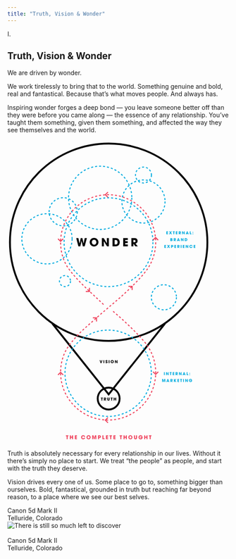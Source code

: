 ```yaml
---
title: "Truth, Vision & Wonder"
---
```

<div class="contained">
  <div class="chapter-header" id="truth-vision-wonder">
    <div class="chapter-number">I.</div>
    <h2 class="chapter-name">Truth, Vision &amp; Wonder</h2>
  </div>
  <div class="chapter-copy display-serif contained center-block">
    <p>We are driven by wonder.</p>
    <p>We work tirelessly to bring that to the world. Something genuine and bold, real and fantastical. Because that’s what moves people. And always has.</p>
    <p>Inspiring wonder forges a deep bond &mdash; you leave someone better off than they were before you came along &mdash; the essence of any relationship. You’ve taught them something, given them something, and affected the way they see themselves and the world.</p>
  </div>
</div>

<div
  class="diagram"
  data-bottom-top=""
  data-20p-center-center="">
  <svg
    class="full contained center-block"
    version="1.1" id="images"
    xmlns="http://www.w3.org/2000/svg"
    xmlns:xlink="http://www.w3.org/1999/xlink" x="0px" y="0px"
    width="460px"
    height="689.436px"
    viewBox="0 0 460 689.436"
    enable-background="new 0 0 460 689.436"
    xml:space="preserve">
  <circle class="animate-svg" fill="none" stroke="#000000" stroke-width="4.1573" stroke-miterlimit="10" cx="230" cy="588.213" r="24.857"/>
  <polyline class="animate-svg" fill="none" stroke="#000000" stroke-width="4.1573" stroke-miterlimit="10" points="358.037,417.667 230,578.564
    101.962,417.668 "/>
  <rect x="210.726" y="583.112" fill="#F5F5F5" width="37.414" height="12.282"/>
  <g class="slide-up">
    <path d="M211.263,500.992l1.351,4.704h0.019l1.359-4.704h1.768l-2.248,6.707h-1.768l-2.238-6.707H211.263z"/>
    <path d="M218.33,500.992h1.713v6.707h-1.713V500.992z"/>
    <path d="M225.702,502.949c-0.036-0.227-0.091-0.652-0.616-0.652c-0.299,0-0.589,0.208-0.589,0.525c0,0.399,0.181,0.48,1.387,1.024
      c1.25,0.562,1.568,1.142,1.568,1.921c0,0.979-0.562,2.058-2.338,2.058c-1.939,0-2.42-1.269-2.42-2.13v-0.218h1.704
      c0,0.78,0.48,0.916,0.698,0.916c0.408,0,0.652-0.335,0.652-0.644c0-0.444-0.281-0.553-1.314-0.988
      c-0.471-0.19-1.641-0.662-1.641-1.922c0-1.26,1.224-1.976,2.348-1.976c0.662,0,1.377,0.245,1.813,0.761
      c0.398,0.49,0.426,0.943,0.444,1.323H225.702z"/>
    <path d="M230.085,500.992h1.713v6.707h-1.713V500.992z"/>
    <path d="M238.074,500.865c2.067,0,3.544,1.613,3.544,3.48s-1.468,3.48-3.553,3.48c-2.111,0-3.525-1.677-3.525-3.399
      c0-0.444,0.063-0.943,0.263-1.432C235.155,502.125,236.197,500.865,238.074,500.865z M238.101,506.321
      c1.214,0,1.803-1.105,1.803-1.967c0-0.87-0.589-1.985-1.821-1.985c-1.188,0-1.831,1.015-1.831,1.958
      C236.252,505.36,236.95,506.321,238.101,506.321z"/>
    <path d="M244.362,500.992h1.478l2.592,4.214l0.019-0.018l-0.073-4.196h1.64v6.707h-1.486l-2.556-4.079l-0.019,0.009l0.046,4.07
      h-1.641V500.992z"/>
  </g>
  <g class="slide-up">
    <path d="M161.235,223.443l2.524,12.264h0.051l2.779-12.264h3.697l2.729,12.315h0.051l2.575-12.315h4.87l-4.997,18.868h-4.233
      l-2.83-12.213h-0.051l-2.83,12.213h-4.36l-4.87-18.868H161.235z"/>
    <path d="M196.877,223.086c5.813,0,9.97,4.539,9.97,9.791s-4.131,9.791-9.995,9.791c-5.941,0-9.919-4.717-9.919-9.562
      c0-1.25,0.179-2.652,0.74-4.029C188.667,226.63,191.599,223.086,196.877,223.086z M196.953,238.436
      c3.417,0,5.074-3.111,5.074-5.533c0-2.448-1.657-5.584-5.125-5.584c-3.34,0-5.15,2.856-5.15,5.508
      C191.752,235.733,193.715,238.436,196.953,238.436z"/>
    <path d="M214.544,223.443h4.156l7.292,11.856l0.051-0.051l-0.204-11.805h4.615v18.868h-4.181l-7.19-11.474l-0.051,0.025
      l0.128,11.448h-4.615V223.443z"/>
    <path d="M238.738,223.443h6.247c2.116,0,5.89,0,8.337,3.519c1.3,1.785,1.734,3.799,1.734,5.865c0,5.15-2.55,9.485-9.715,9.485
      h-6.604V223.443z M243.558,238.079h2.065c3.595,0,4.615-2.499,4.615-5.176c0-1.071-0.229-2.422-0.917-3.493
      c-0.561-0.841-1.53-1.734-3.672-1.734h-2.09V238.079z"/>
    <path d="M263.009,223.443h10.479v4.232h-5.864v2.933h5.686v4.232h-5.686v3.238h5.864v4.232h-10.479V223.443z"/>
    <path d="M281.569,223.443h5.967c3.314,0,4.589,0.408,5.813,1.352c1.555,1.224,2.32,3.212,2.32,5.15
      c0,2.167-1.122,5.354-4.691,5.941l5.125,6.425h-5.507l-4.36-6.094h-0.051v6.094h-4.615V223.443z M286.185,232.928h1.708
      c2.83,0,3.162-1.785,3.162-2.703c0-1.708-1.25-2.55-3.111-2.55h-1.759V232.928z"/>
  </g>
  <g class="slide-up">
    <path d="M213.712,587.546h-1.324v-1.504h4.351v1.504h-1.314v5.203h-1.713V587.546z"/>
    <path d="M219.246,586.042h2.121c1.178,0,1.631,0.145,2.066,0.48c0.553,0.435,0.825,1.142,0.825,1.831
      c0,0.771-0.399,1.903-1.668,2.112l1.822,2.284h-1.958l-1.55-2.166h-0.018v2.166h-1.641V586.042z M220.887,589.413h0.607
      c1.006,0,1.124-0.634,1.124-0.961c0-0.607-0.444-0.906-1.106-0.906h-0.625V589.413z"/>
    <path d="M228.678,586.042v4.051c0,0.453,0.027,1.278,0.87,1.278c0.852,0,0.852-0.743,0.852-1.278v-4.051h1.713v4.051
      c0,1.124-0.245,1.623-0.671,2.058c-0.435,0.444-1.042,0.725-1.876,0.725c-0.49,0-1.378-0.118-1.931-0.716
      c-0.553-0.607-0.671-1.079-0.671-2.066v-4.051H228.678z"/>
    <path d="M235.935,587.546h-1.323v-1.504h4.351v1.504h-1.314v5.203h-1.713V587.546z"/>
    <path d="M241.469,586.042h1.713v2.52h2.193v-2.52h1.713v6.707h-1.713v-2.683h-2.193v2.683h-1.713V586.042z"/>
  </g>
  <g class="slide-up">
    <path fill="#EF435D" d="M134.586,673.773h-1.733v-1.971h5.698v1.971h-1.721v6.814h-2.244V673.773z"/>
    <path fill="#EF435D" d="M141.829,671.803h2.244v3.3h2.873v-3.3h2.244v8.785h-2.244v-3.514h-2.873v3.514h-2.244V671.803z"/>
    <path fill="#EF435D" d="M153.156,671.803h4.879v1.971h-2.73v1.365h2.647v1.97h-2.647v1.508h2.73v1.971h-4.879V671.803z"/>
    <path fill="#EF435D" d="M176.557,677.299c-0.511,2.078-2.315,3.455-4.44,3.455c-2.754,0-4.63-2.196-4.63-4.57
      c0-2.244,1.733-4.547,4.606-4.547c2.754,0,4.227,2.125,4.464,3.502h-2.351c-0.249-0.653-0.914-1.532-2.125-1.532
      c-1.508,0-2.351,1.318-2.351,2.564c0,1.33,0.902,2.611,2.362,2.611c1.401,0,1.971-1.175,2.113-1.484H176.557z"/>
    <path fill="#EF435D" d="M184.346,671.636c2.707,0,4.642,2.113,4.642,4.559c0,2.446-1.923,4.559-4.654,4.559
      c-2.766,0-4.618-2.196-4.618-4.452c0-0.582,0.083-1.234,0.344-1.875C180.523,673.287,181.889,671.636,184.346,671.636z
       M184.382,678.783c1.591,0,2.362-1.448,2.362-2.576c0-1.14-0.771-2.6-2.386-2.6c-1.555,0-2.398,1.33-2.398,2.564
      C181.96,677.524,182.874,678.783,184.382,678.783z"/>
    <path fill="#EF435D" d="M192.575,671.803h2.885l1.745,5.781h0.023l1.721-5.781h2.897v8.785h-2.066l0.071-6.577l-0.024-0.024
      l-1.875,6.601h-1.484l-1.876-6.601l-0.023,0.024l0.071,6.577h-2.065V671.803z"/>
    <path fill="#EF435D" d="M205.813,671.803h2.873c1.626,0,2.232,0.249,2.707,0.641c0.688,0.57,1.032,1.436,1.032,2.327
      c0,0.89-0.368,1.828-0.926,2.303c-0.605,0.51-1.199,0.76-2.564,0.76h-0.973v2.754h-2.149V671.803z M207.962,675.863h0.914
      c0.427,0,1.401,0,1.401-1.057c0-1.033-0.997-1.033-1.484-1.033h-0.831V675.863z"/>
    <path fill="#EF435D" d="M215.799,671.803h2.244v6.814h2.6v1.971h-4.844V671.803z"/>
    <path fill="#EF435D" d="M223.896,671.803h4.879v1.971h-2.73v1.365h2.647v1.97h-2.647v1.508h2.73v1.971h-4.879V671.803z"/>
    <path fill="#EF435D" d="M233.597,673.773h-1.733v-1.971h5.698v1.971h-1.721v6.814h-2.244V673.773z"/>
    <path fill="#EF435D" d="M240.839,671.803h4.879v1.971h-2.73v1.365h2.647v1.97h-2.647v1.508h2.73v1.971h-4.879V671.803z"/>
    <path fill="#EF435D" d="M256.583,673.773h-1.733v-1.971h5.698v1.971h-1.721v6.814h-2.244V673.773z"/>
    <path fill="#EF435D" d="M263.826,671.803h2.244v3.3h2.873v-3.3h2.243v8.785h-2.243v-3.514h-2.873v3.514h-2.244V671.803z"/>
    <path fill="#EF435D" d="M279.402,671.636c2.707,0,4.642,2.113,4.642,4.559c0,2.446-1.923,4.559-4.653,4.559
      c-2.766,0-4.618-2.196-4.618-4.452c0-0.582,0.083-1.234,0.345-1.875C275.58,673.287,276.945,671.636,279.402,671.636z
       M279.438,678.783c1.591,0,2.363-1.448,2.363-2.576c0-1.14-0.772-2.6-2.387-2.6c-1.555,0-2.397,1.33-2.397,2.564
      C277.017,677.524,277.931,678.783,279.438,678.783z"/>
    <path fill="#EF435D" d="M289.852,671.803v5.306c0,0.594,0.036,1.674,1.14,1.674c1.116,0,1.116-0.973,1.116-1.674v-5.306h2.244
      v5.306c0,1.472-0.32,2.125-0.878,2.695c-0.57,0.582-1.365,0.95-2.458,0.95c-0.641,0-1.804-0.154-2.528-0.938
      c-0.724-0.795-0.878-1.413-0.878-2.707v-5.306H289.852z"/>
    <path fill="#EF435D" d="M307.257,675.589c0.012,0.154,0.012,0.285,0.012,0.463c0,2.944-2.255,4.713-4.689,4.713
      c-2.659,0-4.666-2.078-4.666-4.606c0-2.624,2.113-4.523,4.701-4.523c2.101,0,3.905,1.413,4.393,3.11h-2.517
      c-0.344-0.617-0.985-1.14-1.935-1.14c-1.104,0-2.398,0.819-2.398,2.552c0,1.84,1.306,2.636,2.41,2.636
      c1.116,0,1.864-0.558,2.102-1.413h-2.624v-1.793H307.257z"/>
    <path fill="#EF435D" d="M310.808,671.803h2.244v3.3h2.873v-3.3h2.243v8.785h-2.243v-3.514h-2.873v3.514h-2.244V671.803z"/>
    <path fill="#EF435D" d="M323.192,673.773h-1.733v-1.971h5.698v1.971h-1.721v6.814h-2.244V673.773z"/>
  </g>
  <circle class="animate-svg"  fill="none" stroke="#000000" stroke-width="4.1573" stroke-miterlimit="10" cx="230" cy="232.886" r="224.215"/>
  <circle class="spinning" fill="none" stroke="#00ABDF" stroke-width="2.2676" stroke-miterlimit="10" stroke-dasharray="4.5353" cx="228.866" cy="530.614" r="98.071"/>
  <circle class="spinning" fill="none" stroke="#00ABDF" stroke-width="2.2676" stroke-miterlimit="10" stroke-dasharray="4.5353" cx="229.622" cy="232.88" r="100.905"/>
  <g class="slide-up">
    <path fill="#00ABDF" d="M355.637,528.22h1.713v6.707h-1.713V528.22z"/>
    <path fill="#00ABDF" d="M360.381,528.22h1.478l2.592,4.214l0.018-0.018l-0.072-4.196h1.641v6.707h-1.486l-2.556-4.079l-0.018,0.009
      l0.045,4.07h-1.641V528.22z"/>
    <path fill="#00ABDF" d="M369.886,529.725h-1.323v-1.504h4.351v1.504H371.6v5.203h-1.713V529.725z"/>
    <path fill="#00ABDF" d="M375.42,528.22h3.726v1.504h-2.085v1.042h2.021v1.504h-2.021v1.151h2.085v1.504h-3.726V528.22z"/>
    <path fill="#00ABDF" d="M382.023,528.22h2.121c1.178,0,1.631,0.145,2.066,0.48c0.553,0.435,0.825,1.142,0.825,1.831
      c0,0.771-0.399,1.903-1.668,2.112l1.822,2.284h-1.958l-1.55-2.166h-0.018v2.166h-1.641V528.22z M383.664,531.592h0.607
      c1.006,0,1.124-0.634,1.124-0.961c0-0.607-0.444-0.906-1.106-0.906h-0.625V531.592z"/>
    <path fill="#00ABDF" d="M389.761,528.22h1.478l2.592,4.214l0.019-0.018l-0.073-4.196h1.64v6.707h-1.486l-2.556-4.079l-0.019,0.009
      l0.046,4.07h-1.641V528.22z"/>
    <path fill="#00ABDF" d="M400.127,533.958l-0.354,0.97h-1.84l2.692-6.707h1.351l2.665,6.707h-1.858l-0.326-0.97H400.127z
       M400.599,532.598h1.404l-0.688-2.293h-0.009h-0.019L400.599,532.598z"/>
    <path fill="#00ABDF" d="M407.194,528.22h1.713v5.203h1.985v1.504h-3.698V528.22z"/>
    <path fill="#00ABDF" d="M414.985,531.438h-1.568v-1.541h1.568V531.438z M414.985,534.927h-1.568v-1.541h1.568V534.927z"/>
    <path fill="#00ABDF" d="M351.483,543.716h2.203l1.332,4.414h0.019l1.314-4.414h2.211v6.707h-1.577l0.055-5.021l-0.018-0.018
      l-1.432,5.04h-1.133l-1.432-5.04l-0.018,0.018l0.054,5.021h-1.577V543.716z"/>
    <path fill="#00ABDF" d="M363.265,549.453l-0.354,0.97h-1.84l2.691-6.707h1.351l2.665,6.707h-1.858l-0.326-0.97H363.265z
       M363.736,548.093h1.405l-0.688-2.293h-0.009h-0.018L363.736,548.093z"/>
    <path fill="#00ABDF" d="M370.286,543.716h2.121c1.178,0,1.631,0.145,2.066,0.48c0.553,0.435,0.825,1.142,0.825,1.831
      c0,0.771-0.399,1.903-1.667,2.112l1.822,2.284h-1.958l-1.55-2.166h-0.018v2.166h-1.641V543.716z M371.927,547.087h0.607
      c1.006,0,1.124-0.634,1.124-0.961c0-0.607-0.444-0.906-1.106-0.906h-0.625V547.087z"/>
    <path fill="#00ABDF" d="M378.205,543.716h1.713v3.018h0.018l1.894-3.018h1.795l-2.221,3.344l2.366,3.363h-2.003l-1.831-2.9h-0.018
      v2.9h-1.713V543.716z"/>
    <path fill="#00ABDF" d="M386.25,543.716h3.726v1.504h-2.085v1.042h2.021v1.504h-2.021v1.151h2.085v1.504h-3.726V543.716z"/>
    <path fill="#00ABDF" d="M393.661,545.22h-1.324v-1.504h4.351v1.504h-1.314v5.203h-1.713V545.22z"/>
    <path fill="#00ABDF" d="M399.194,543.716h1.713v6.707h-1.713V543.716z"/>
    <path fill="#00ABDF" d="M403.938,543.716h1.478l2.592,4.214l0.018-0.018l-0.072-4.196h1.641v6.707h-1.486l-2.556-4.079
      l-0.018,0.009l0.045,4.07h-1.641V543.716z"/>
    <path fill="#00ABDF" d="M419.479,546.607c0.009,0.118,0.009,0.218,0.009,0.354c0,2.248-1.722,3.598-3.58,3.598
      c-2.03,0-3.562-1.586-3.562-3.517c0-2.003,1.613-3.453,3.589-3.453c1.604,0,2.982,1.079,3.354,2.375h-1.921
      c-0.263-0.471-0.753-0.87-1.478-0.87c-0.843,0-1.831,0.625-1.831,1.949c0,1.405,0.997,2.012,1.84,2.012
      c0.852,0,1.423-0.426,1.604-1.079h-2.003v-1.369H419.479z"/>
  </g>
  <g class="slide-up">
    <path fill="#00ABDF" d="M360.943,208.161h3.725v1.504h-2.084v1.042h2.021v1.504h-2.021v1.151h2.084v1.504h-3.725V208.161z"/>
    <path fill="#00ABDF" d="M373.447,208.161l-2.048,3.172l2.32,3.535h-1.94l-1.45-2.375l-1.377,2.375h-1.913l2.348-3.571l-2.076-3.136
      h1.94l1.151,1.912l1.115-1.912H373.447z"/>
    <path fill="#00ABDF" d="M377.052,209.665h-1.323v-1.504h4.351v1.504h-1.314v5.203h-1.713V209.665z"/>
    <path fill="#00ABDF" d="M382.585,208.161h3.725v1.504h-2.084v1.042h2.021v1.504h-2.021v1.151h2.084v1.504h-3.725V208.161z"/>
    <path fill="#00ABDF" d="M389.188,208.161h2.121c1.179,0,1.632,0.145,2.066,0.48c0.553,0.435,0.825,1.142,0.825,1.831
      c0,0.771-0.399,1.903-1.668,2.112l1.822,2.284h-1.958l-1.55-2.166h-0.019v2.166h-1.641V208.161z M390.829,211.532h0.607
      c1.006,0,1.124-0.634,1.124-0.961c0-0.607-0.444-0.906-1.105-0.906h-0.626V211.532z"/>
    <path fill="#00ABDF" d="M396.926,208.161h1.478l2.592,4.214l0.018-0.018l-0.072-4.196h1.641v6.707h-1.486l-2.556-4.079
      l-0.018,0.009l0.045,4.07h-1.641V208.161z"/>
    <path fill="#00ABDF" d="M407.292,213.898l-0.354,0.97h-1.84l2.692-6.707h1.351l2.665,6.707h-1.858l-0.326-0.97H407.292z
       M407.764,212.538h1.405l-0.689-2.293h-0.009h-0.018L407.764,212.538z"/>
    <path fill="#00ABDF" d="M414.359,208.161h1.713v5.203h1.985v1.504h-3.698V208.161z"/>
    <path fill="#00ABDF" d="M422.15,211.378h-1.568v-1.541h1.568V211.378z M422.15,214.868h-1.568v-1.541h1.568V214.868z"/>
    <path fill="#00ABDF" d="M370.091,223.656h2.066c1.133,0,1.659,0.109,2.148,0.652c0.299,0.308,0.399,0.716,0.399,1.106
      c0,0.517-0.235,1.042-0.779,1.351c1.078,0.38,1.105,1.278,1.105,1.559c0,0.535-0.208,1.124-0.616,1.459
      c-0.616,0.517-1.061,0.58-2.193,0.58h-2.13V223.656z M371.731,226.203h0.607c0.236,0,0.725,0,0.725-0.535
      c0-0.508-0.462-0.508-0.725-0.508h-0.607V226.203z M371.731,228.859h0.807c0.217,0,0.852,0,0.852-0.644
      c0-0.58-0.58-0.58-0.852-0.58h-0.807V228.859z"/>
    <path fill="#00ABDF" d="M377.773,223.656h2.121c1.178,0,1.631,0.145,2.066,0.48c0.553,0.435,0.825,1.142,0.825,1.831
      c0,0.771-0.399,1.903-1.667,2.112l1.822,2.284h-1.958l-1.55-2.166h-0.018v2.166h-1.641V223.656z M379.414,227.028h0.607
      c1.006,0,1.124-0.634,1.124-0.961c0-0.607-0.444-0.906-1.106-0.906h-0.625V227.028z"/>
    <path fill="#00ABDF" d="M387.178,229.394l-0.354,0.97h-1.84l2.692-6.707h1.351l2.665,6.707h-1.858l-0.326-0.97H387.178z
       M387.649,228.034h1.405l-0.689-2.293h-0.009h-0.018L387.649,228.034z"/>
    <path fill="#00ABDF" d="M394.2,223.656h1.478l2.592,4.214l0.018-0.018l-0.072-4.196h1.64v6.707h-1.486l-2.556-4.079l-0.018,0.009
      l0.045,4.07H394.2V223.656z"/>
    <path fill="#00ABDF" d="M402.808,223.656h2.221c0.752,0,2.094,0,2.964,1.25c0.462,0.635,0.616,1.351,0.616,2.085
      c0,1.831-0.906,3.372-3.453,3.372h-2.348V223.656z M404.521,228.859h0.734c1.278,0,1.641-0.889,1.641-1.84
      c0-0.38-0.082-0.861-0.327-1.242c-0.199-0.299-0.543-0.616-1.305-0.616h-0.743V228.859z"/>
    <path fill="#00ABDF" d="M356.458,239.152h3.725v1.504h-2.084v1.042h2.021v1.504h-2.021v1.151h2.084v1.504h-3.725V239.152z"/>
    <path fill="#00ABDF" d="M368.962,239.152l-2.048,3.172l2.32,3.535h-1.94l-1.45-2.375l-1.377,2.375h-1.913l2.348-3.571l-2.076-3.136
      h1.94l1.151,1.912l1.115-1.912H368.962z"/>
    <path fill="#00ABDF" d="M371.76,239.152h2.193c1.242,0,1.704,0.19,2.066,0.489c0.526,0.435,0.789,1.097,0.789,1.776
      c0,0.68-0.281,1.396-0.707,1.759c-0.462,0.39-0.916,0.58-1.958,0.58H373.4v2.103h-1.641V239.152z M373.4,242.251h0.698
      c0.326,0,1.069,0,1.069-0.807c0-0.789-0.762-0.789-1.133-0.789H373.4V242.251z"/>
    <path fill="#00ABDF" d="M379.343,239.152h3.726v1.504h-2.085v1.042h2.021v1.504h-2.021v1.151h2.085v1.504h-3.726V239.152z"/>
    <path fill="#00ABDF" d="M385.946,239.152h2.121c1.178,0,1.631,0.145,2.066,0.48c0.553,0.435,0.825,1.142,0.825,1.831
      c0,0.771-0.399,1.903-1.668,2.112l1.822,2.284h-1.958l-1.55-2.166h-0.018v2.166h-1.641V239.152z M387.587,242.523h0.607
      c1.006,0,1.124-0.634,1.124-0.961c0-0.607-0.444-0.906-1.106-0.906h-0.625V242.523z"/>
    <path fill="#00ABDF" d="M393.684,239.152h1.713v6.707h-1.713V239.152z"/>
    <path fill="#00ABDF" d="M398.427,239.152h3.725v1.504h-2.084v1.042h2.021v1.504h-2.021v1.151h2.084v1.504h-3.725V239.152z"/>
    <path fill="#00ABDF" d="M405.03,239.152h1.478l2.592,4.214l0.018-0.018l-0.072-4.196h1.641v6.707H409.2l-2.556-4.079l-0.018,0.009
      l0.045,4.07h-1.641V239.152z"/>
    <path fill="#00ABDF" d="M420.382,243.348c-0.39,1.586-1.767,2.638-3.39,2.638c-2.103,0-3.535-1.677-3.535-3.49
      c0-1.713,1.323-3.471,3.517-3.471c2.103,0,3.227,1.623,3.408,2.674h-1.794c-0.19-0.499-0.698-1.169-1.623-1.169
      c-1.151,0-1.794,1.006-1.794,1.958c0,1.015,0.689,1.994,1.804,1.994c1.07,0,1.504-0.897,1.613-1.133H420.382z"/>
    <path fill="#00ABDF" d="M423.09,239.152h3.726v1.504h-2.085v1.042h2.021v1.504h-2.021v1.151h2.085v1.504h-3.726V239.152z"/>
  </g>
  <polyline class="animate-svg-short" fill="none" stroke="#EF435D" stroke-width="2.2676" stroke-miterlimit="10" points="126.749,225.086 120.839,230.997
    114.931,225.086 "/>
  <polyline class="animate-svg-short" fill="none" stroke="#EF435D" stroke-width="2.2676" stroke-miterlimit="10" points="186.393,336.453 186.393,344.809
    178.035,344.809 "/>
  <polyline class="animate-svg-short" fill="none" stroke="#EF435D" stroke-width="2.2676" stroke-miterlimit="10" points="194.078,404.691 202.436,404.691
    202.435,413.047 "/>
  <polyline class="animate-svg-short" fill="none" stroke="#EF435D" stroke-width="2.2676" stroke-miterlimit="10" points="274.953,333.03 283.311,333.03
    283.311,341.387 "/>
  <polyline class="animate-svg-short" fill="none" stroke="#EF435D" stroke-width="2.2676" stroke-miterlimit="10" points="114.931,534.41 120.84,528.5
    126.749,534.41 "/>
  <polyline class="animate-svg-short" fill="none" stroke="#EF435D" stroke-width="2.2676" stroke-miterlimit="10" points="342.716,527.367 336.806,533.275
    330.897,527.367 "/>
  <polyline class="animate-svg-short" fill="none" stroke="#EF435D" stroke-width="2.2676" stroke-miterlimit="10" points="228.376,643.244 222.466,637.334
    228.376,631.424 "/>
  <polyline class="animate-svg-short" fill="none" stroke="#EF435D" stroke-width="2.2676" stroke-miterlimit="10" points="228.376,130.806 222.466,124.897
    228.376,118.987 "/>
  <polyline class="animate-svg-short" fill="none" stroke="#EF435D" stroke-width="2.2676" stroke-miterlimit="10" points="330.646,228.11 336.555,222.201
    342.465,228.11 "/>
  <circle class="spinning" fill="none" stroke="#00ABDF" stroke-width="2.2676" stroke-miterlimit="10" stroke-dasharray="4.5353" cx="309.057" cy="140.323" r="48.98"/>
  <circle class="spinning" fill="none" stroke="#00ABDF" stroke-width="2.2676" stroke-miterlimit="10" stroke-dasharray="4.5353" cx="89.874" cy="225.156" r="57.095"/>
  <circle class="spinning" fill="none" stroke="#00ABDF" stroke-width="2.2676" stroke-miterlimit="10" stroke-dasharray="4.5353" cx="210.726" cy="131.976" r="71.872"/>
  <circle class="spinning" fill="none" stroke="#00ABDF" stroke-width="2.2676" stroke-miterlimit="10" stroke-dasharray="4.5353" cx="126.749" cy="163.706" r="31.983"/>
  <circle class="spinning" fill="none" stroke="#00ABDF" stroke-width="2.2676" stroke-miterlimit="10" stroke-dasharray="4.5353" cx="355.44" cy="358.035" r="28.504"/>
  <circle class="spinning" fill="none" stroke="#00ABDF" stroke-width="2.2676" stroke-miterlimit="10" stroke-dasharray="4.5353" cx="309.057" cy="80.177" r="18.125"/>
  <circle class="spinning" fill="none" stroke="#00ABDF" stroke-width="2.2676" stroke-miterlimit="10" stroke-dasharray="4.5353" cx="130.795" cy="321.224" r="12.561"/>
  <path class="spinning" fill="none" stroke="#EF435D" stroke-width="2.2676" stroke-miterlimit="10" stroke-dasharray="4.5353" d="M218.374,374.488
    c-30.477-29.377-53.977-48.336-77.432-78.846c-13.256-17.243-20.103-39.355-20.103-62.763c0-59.638,48.346-107.982,107.983-107.982
    s107.983,48.345,107.983,107.982c0,23.573-7.553,45.382-20.372,63.138c-13.729,19.019-46.964,51.72-70.83,71.498l-36.481,31.27
    c-32.183,29.239-44.726,36.985-68.181,67.495c-13.256,17.241-20.103,39.354-20.103,62.762c0,59.638,48.346,107.983,107.983,107.983
    s107.983-48.346,107.983-107.983c0-23.572-7.553-45.381-20.372-63.137c-13.729-19.018-52.854-56.5-76.719-76.276"/>
  </svg>
</div>

<div class="chapter-copy display-serif contained center-block">
  <p>Truth is absolutely necessary for every relationship in our lives. Without it there’s simply no place to start. We treat “the people” as people, and start with the truth they deserve.</p>

  <p>Vision drives every one of us. Some place to go to, something bigger than ourselves. Bold, fantastical, grounded in truth but reaching far beyond reason, to a place where we see our best selves.</p>
</div>

<figcaption class="grey-caption">Canon 5d Mark II<br />Telluride, Colorado</figcaption>
<img src="/assets/images/about/discover.jpg" alt="There is still so much left to discover" class="full" />

<div class="space-illustration">
  <img src="/assets/images/about/space.jpg"
    alt=""
    class="full space"
    data-anchor-target=".space-illustration"
    data-bottom-top="transform: translateY(0%)"
    data-top-bottom="transform: translateY(-10%)" />
  <img src="/assets/images/about/illustration.png"
    alt=""
    class="full illustration"
    data-anchor-target=".space-illustration"
    data-bottom-top="top: 100px"
    data-top-bottom="top: -100px" />
</div>
<figcaption class="grey-caption">Canon 5d Mark II<br />Telluride, Colorado</figcaption>
